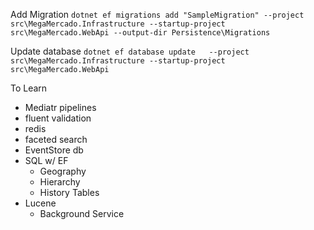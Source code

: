 Add Migration
`dotnet ef migrations add "SampleMigration" --project src\MegaMercado.Infrastructure --startup-project src\MegaMercado.WebApi --output-dir Persistence\Migrations`

Update database
`dotnet ef database update   --project src\MegaMercado.Infrastructure --startup-project src\MegaMercado.WebApi`

To Learn
- Mediatr pipelines
- fluent validation
- redis
- faceted search
- EventStore db
- SQL w/ EF
  - Geography
  - Hierarchy
  - History Tables
- Lucene
  - Background Service
